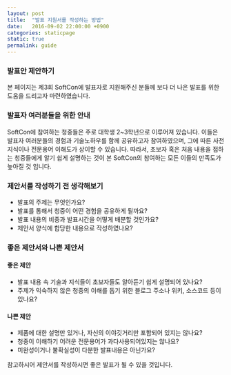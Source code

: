 ```yaml
---
layout: post
title:  "발표 지원서를 작성하는 방법"
date:   2016-09-02 22:00:00 +0900
categories: staticpage
static: true
permalink: guide
---
```


### 발표안 제안하기
본 페이지는 제3회 SoftCon에 발표자로 지원해주신 분들께 보다 더 나은 발표를 위한 도움을 드리고자 마련하였습니다.


### 발표자 여러분들을 위한 안내
SoftCon에 참여하는 청중들은 주로 대학생 2~3학년으로 이루어져 있습니다. 이들은 발표자 여러분들의 경험과 기술노하우를 함께 공유하고자 참여하였으며, 그에 따른 사전지식이나 전문용어 이해도가 상이할 수 있습니다. 따라서, 초보자 혹은 처음 내용을 접하는 청중들에게 알기 쉽게 설명하는 것이 본 SoftCon의 참여하는 모든 이들의 만족도가 높아질 것 입니다.


### 제안서를 작성하기 전 생각해보기
* 발표의 주제는 무엇인가요?
* 발표를 통해서 청중이 어떤 경험을 공유하게 될까요?
* 발표 내용의 비중과 발표시간을 어떻게 배분할 것인가요?
* 제안서 양식에 합당한 내용으로 작성하였나요?


### 좋은 제안서와 나쁜 제안서

#### 좋은 제안

* 발표 내용 속 기술과 지식들이 초보자들도 알아듣기 쉽게 설명되어 있나요?
* 주제가 익숙하지 않은 청중의 이해를 돕기 위한 블로그 주소나 위키, 소스코드 등이 있나요?

#### 나쁜 제안

* 제품에 대한 설명만 있거나, 자신의 이야깃거리만 포함되어 있지는 않나요?
* 청중이 이해하기 어려운 전문용어가 과다사용되어있지는 않나요?
* 미완성이거나 불확실성이 다분한 발표내용은 아닌가요?


참고하시어 제안서를 작성하시면 좋은 발표가 될 수 있을 것입니다.
